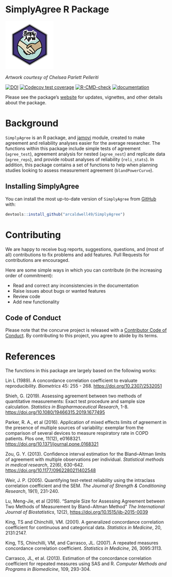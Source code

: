 SimplyAgree R Package
================

<img src="https://raw.githubusercontent.com/arcaldwell49/SimplyAgree/master/images/sticker.png" width="150" height="150" />

*Artwork courtesy of Chelsea Parlett Pelleriti*

<!-- badges: start -->

[![DOI](https://joss.theoj.org/papers/10.21105/joss.04148/status.svg)](https://doi.org/10.21105/joss.04148)
[![Codecov test
coverage](https://codecov.io/gh/arcaldwell49/SimplyAgree/branch/master/graph/badge.svg)](https://app.codecov.io/gh/arcaldwell49/SimplyAgree?branch=master)
[![R-CMD-check](https://github.com/arcaldwell49/SimplyAgree/workflows/R-CMD-check/badge.svg)](https://github.com/arcaldwell49/SimplyAgree/actions)
[![documentation](https://img.shields.io/badge/website-active-blue)](https://aaroncaldwell.us/SimplyAgree/)
<!-- badges: end -->

Please see the package’s
[website](https://aaroncaldwell.us/SimplyAgree/) for updates, vignettes,
and other details about the package.

# Background

`SimplyAgree` is an R package, and [jamovi](https://www.jamovi.org/)
module, created to make agreement and reliability analyses easier for
the average researcher. The functions within this package include simple
tests of agreement (`agree_test`), agreement analysis for nested
(`agree_nest`) and replicate data (`agree_reps`), and provide robust
analyses of reliability (`reli_stats`). In addition, this package
contains a set of functions to help when planning studies looking to
assess measurement agreement (`blandPowerCurve`).

## Installing SimplyAgree

You can install the most up-to-date version of `SimplyAgree` from
[GitHub](https://github.com/arcaldwell49/SimplyAgree) with:

``` r
devtools::install_github("arcaldwell49/SimplyAgree")
```

# Contributing

We are happy to receive bug reports, suggestions, questions, and (most
of all) contributions to fix problems and add features. Pull Requests
for contributions are encouraged.

Here are some simple ways in which you can contribute (in the increasing
order of commitment):

-   Read and correct any inconsistencies in the documentation
-   Raise issues about bugs or wanted features
-   Review code
-   Add new functionality

## Code of Conduct

Please note that the concurve project is released with a [Contributor
Code of
Conduct](https://aaroncaldwell.us/SimplyAgree/CODE_OF_CONDUCT.html). By
contributing to this project, you agree to abide by its terms.

# References

The functions in this package are largely based on the following works:

Lin L (1989). A concordance correlation coefficient to evaluate
reproducibility. *Biometrics* 45: 255 - 268.
<https://doi.org/10.2307/2532051>

Shieh, G. (2019). Assessing agreement between two methods of
quantitative measurements: Exact test procedure and sample size
calculation. *Statistics in Biopharmaceutical Research*, 1-8.
<https://doi.org/10.1080/19466315.2019.1677495>

Parker, R. A., et al (2016). Application of mixed effects limits of
agreement in the presence of multiple sources of variability: exemplar
from the comparison of several devices to measure respiratory rate in
COPD patients. Plos one, 11(12), e0168321.
<https://doi.org/10.1371/journal.pone.0168321>

Zou, G. Y. (2013). Confidence interval estimation for the Bland–Altman
limits of agreement with multiple observations per individual.
*Statistical methods in medical research*, 22(6), 630-642.
<https://doi.org/10.1177/0962280211402548>

Weir, J. P. (2005). Quantifying test-retest reliability using the
intraclass correlation coefficient and the SEM. *The Journal of Strength
& Conditioning Research*, 19(1), 231-240.

Lu, Meng-Jie, et al (2016). “Sample Size for Assessing Agreement between
Two Methods of Measurement by Bland−Altman Method” *The International
Journal of Biostatistics*, 12(2),
<https://doi.org/10.1515/ijb-2015-0039>

King, TS and Chinchilli, VM. (2001). A generalized concordance
correlation coefficient for continuous and categorical data. *Statistics
in Medicine*, 20, 2131:2147.

King, TS, Chinchilli, VM, and Carrasco, JL. (2007). A repeated measures
concordance correlation coefficient. *Statistics in Medicine*, 26,
3095:3113.

Carrasco, JL, et al. (2013). Estimation of the concordance correlation
coefficient for repeated measures using SAS and R. *Computer Methods and
Programs in Biomedicine*, 109, 293-304.
